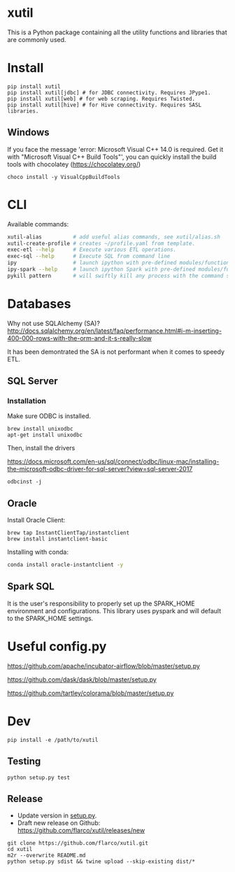 # xutil

This is a Python package containing all the utility functions and libraries that are commonly used.

# Install

```
pip install xutil
pip install xutil[jdbc] # for JDBC connectivity. Requires JPype1.
pip install xutil[web] # for web scraping. Requires Twisted.
pip install xutil[hive] # for Hive connectivity. Requires SASL libraries.
```

## Windows

If you face the message 'error: Microsoft Visual C++ 14.0 is required. Get it with "Microsoft Visual C++ Build Tools"', you can quickly install the build tools with chocolatey (https://chocolatey.org/)

```
choco install -y VisualCppBuildTools
```

# CLI

Available commands:

```bash
xutil-alias          # add useful alias commands, see xutil/alias.sh
xutil-create-profile # creates ~/profile.yaml from template.
exec-etl --help      # Execute various ETL operations.
exec-sql --help      # Execute SQL from command line
ipy                  # launch ipython with pre-defined modules/functions imported
ipy-spark --help     # launch ipython Spark with pre-defined modules/functions imported
pykill pattern       # will swiftly kill any process with the command string mathing pattern
```

# Databases

Why not use SQLAlchemy (SA)? http://docs.sqlalchemy.org/en/latest/faq/performance.html#i-m-inserting-400-000-rows-with-the-orm-and-it-s-really-slow

It has been demontrated the SA is not performant when it comes to speedy ETL.

## SQL Server

### Installation

Make sure ODBC is installed.

```
brew install unixodbc
apt-get install unixodbc
```

Then, install the drivers

https://docs.microsoft.com/en-us/sql/connect/odbc/linux-mac/installing-the-microsoft-odbc-driver-for-sql-server?view=sql-server-2017

```
odbcinst -j
```

## Oracle

Install Oracle Client:

```
brew tap InstantClientTap/instantclient
brew install instantclient-basic
```

Installing with conda:

```bash
conda install oracle-instantclient -y
```

## Spark SQL

It is the user's responsibility to properly set up the SPARK_HOME environment and configurations.
This library uses pyspark and will default to the SPARK_HOME settings.

# Useful config.py

https://github.com/apache/incubator-airflow/blob/master/setup.py

https://github.com/dask/dask/blob/master/setup.py

https://github.com/tartley/colorama/blob/master/setup.py


# Dev

```
pip install -e /path/to/xutil
```

## Testing

```
python setup.py test
```

## Release

- Update version in [setup.py](./setup.py).
- Draft new release on Github: <https://github.com/flarco/xutil/releases/new>

```
git clone https://github.com/flarco/xutil.git
cd xutil
m2r --overwrite README.md
python setup.py sdist && twine upload --skip-existing dist/*
```
